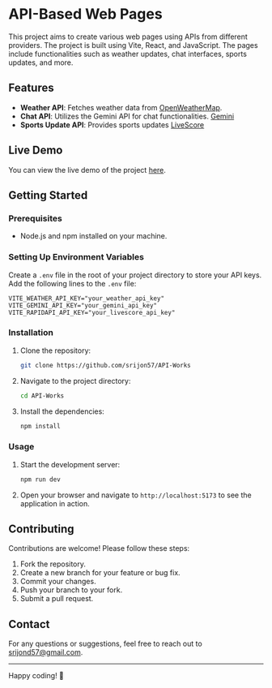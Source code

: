 # API-Based Web Pages

This project aims to create various web pages using APIs from different providers. The project is built using Vite, React, and JavaScript. The pages include functionalities such as weather updates, chat interfaces, sports updates, and more.

## Features

- **Weather API**: Fetches weather data from [OpenWeatherMap](https://api.openweathermap.org/).
- **Chat API**: Utilizes the Gemini API for chat functionalities. [Gemini](https://ai.google.dev/)
- **Sports Update API**: Provides sports updates [LiveScore](https://rapidapi.com/apidojo/api/livescore6)

## Live Demo

You can view the live demo of the project [here](https://api-works-one.vercel.app/).

## Getting Started

### Prerequisites

- Node.js and npm installed on your machine.

### Setting Up Environment Variables

Create a `.env` file in the root of your project directory to store your API keys. Add the following lines to the `.env` file:

```env
VITE_WEATHER_API_KEY="your_weather_api_key"
VITE_GEMINI_API_KEY="your_gemini_api_key"
VITE_RAPIDAPI_API_KEY="your_livescore_api_key"
```
### Installation

1. Clone the repository:

    ```sh
    git clone https://github.com/srijon57/API-Works
    ```

2. Navigate to the project directory:

    ```sh
    cd API-Works
    ```

3. Install the dependencies:

    ```sh
    npm install
    ```

### Usage

1. Start the development server:

    ```sh
    npm run dev
    ```

2. Open your browser and navigate to `http://localhost:5173` to see the application in action.

## Contributing

Contributions are welcome! Please follow these steps:

1. Fork the repository.
2. Create a new branch for your feature or bug fix.
3. Commit your changes.
4. Push your branch to your fork.
5. Submit a pull request.


## Contact

For any questions or suggestions, feel free to reach out to [srijond57@gmail.com](mailto:srijond57@gmail.com).

---

Happy coding! 🚀

